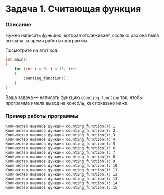# Задача 1. Считающая функция

### Описание
Нужно написать функцию, которая отслеживает, сколько раз она была вызвана за время работы программы.

Посмотрите на этот код:
```cpp
int main()
{
    for (int i = 0; i < 15; i++)
    {
        counting_function();
    }
}
```
Ваша задача — написать функцию `counting_function` так, чтобы программа имела вывод на консоль, как показано ниже.

### Пример работы программы
```
Количество вызовов функции counting_function(): 1
Количество вызовов функции counting_function(): 2
Количество вызовов функции counting_function(): 3
Количество вызовов функции counting_function(): 4
Количество вызовов функции counting_function(): 5
Количество вызовов функции counting_function(): 6
Количество вызовов функции counting_function(): 7
Количество вызовов функции counting_function(): 8
Количество вызовов функции counting_function(): 9
Количество вызовов функции counting_function(): 10
Количество вызовов функции counting_function(): 11
Количество вызовов функции counting_function(): 12
Количество вызовов функции counting_function(): 13
Количество вызовов функции counting_function(): 14
Количество вызовов функции counting_function(): 15
```